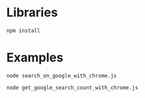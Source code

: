 # Libraries

```
npm install
```

# Examples

```
node search_on_google_with_chrome.js
```

```
node get_google_search_count_with_chrome.js
```

